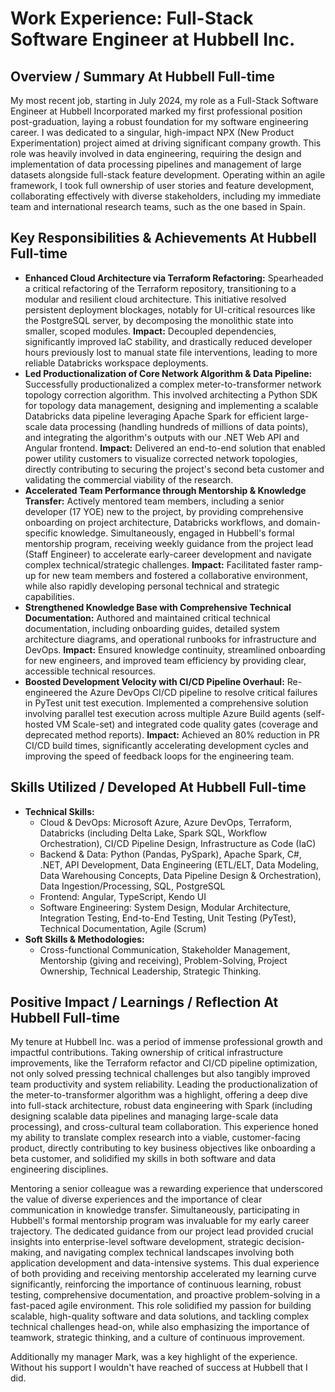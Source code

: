 # Work Experience: Full-Stack Software Engineer at Hubbell Inc.

## Overview / Summary At Hubbell Full-time

My most recent job, starting in July 2024, my role as a Full-Stack Software Engineer at Hubbell Incorporated marked my first professional position post-graduation, laying a robust foundation for my software engineering career. I was dedicated to a singular, high-impact NPX (New Product Experimentation) project aimed at driving significant company growth. This role was heavily involved in data engineering, requiring the design and implementation of data processing pipelines and management of large datasets alongside full-stack feature development. Operating within an agile framework, I took full ownership of user stories and feature development, collaborating effectively with diverse stakeholders, including my immediate team and international research teams, such as the one based in Spain.

## Key Responsibilities & Achievements At Hubbell Full-time

*   **Enhanced Cloud Architecture via Terraform Refactoring:** Spearheaded a critical refactoring of the Terraform repository, transitioning to a modular and resilient cloud architecture. This initiative resolved persistent deployment blockages, notably for UI-critical resources like the PostgreSQL server, by decomposing the monolithic state into smaller, scoped modules. **Impact:** Decoupled dependencies, significantly improved IaC stability, and drastically reduced developer hours previously lost to manual state file interventions, leading to more reliable Databricks workspace deployments.
*   **Led Productionalization of Core Network Algorithm & Data Pipeline:** Successfully productionalized a complex meter-to-transformer network topology correction algorithm. This involved architecting a Python SDK for topology data management, designing and implementing a scalable Databricks data pipeline leveraging Apache Spark for efficient large-scale data processing (handling hundreds of millions of data points), and integrating the algorithm's outputs with our .NET Web API and Angular frontend. **Impact:** Delivered an end-to-end solution that enabled power utility customers to visualize corrected network topologies, directly contributing to securing the project's second beta customer and validating the commercial viability of the research.
*   **Accelerated Team Performance through Mentorship & Knowledge Transfer:** Actively mentored team members, including a senior developer (17 YOE) new to the project, by providing comprehensive onboarding on project architecture, Databricks workflows, and domain-specific knowledge. Simultaneously, engaged in Hubbell's formal mentorship program, receiving weekly guidance from the project lead (Staff Engineer) to accelerate early-career development and navigate complex technical/strategic challenges. **Impact:** Facilitated faster ramp-up for new team members and fostered a collaborative environment, while also rapidly developing personal technical and strategic capabilities.
*   **Strengthened Knowledge Base with Comprehensive Technical Documentation:** Authored and maintained critical technical documentation, including onboarding guides, detailed system architecture diagrams, and operational runbooks for infrastructure and DevOps. **Impact:** Ensured knowledge continuity, streamlined onboarding for new engineers, and improved team efficiency by providing clear, accessible technical resources.
*   **Boosted Development Velocity with CI/CD Pipeline Overhaul:** Re-engineered the Azure DevOps CI/CD pipeline to resolve critical failures in PyTest unit test execution. Implemented a comprehensive solution involving parallel test execution across multiple Azure Build agents (self-hosted VM Scale-set) and integrated code quality gates (coverage and deprecated method reports). **Impact:** Achieved an 80% reduction in PR CI/CD build times, significantly accelerating development cycles and improving the speed of feedback loops for the engineering team.

## Skills Utilized / Developed At Hubbell Full-time

*   **Technical Skills:**
    *   Cloud & DevOps: Microsoft Azure, Azure DevOps, Terraform, Databricks (including Delta Lake, Spark SQL, Workflow Orchestration), CI/CD Pipeline Design, Infrastructure as Code (IaC)
    *   Backend & Data: Python (Pandas, PySpark), Apache Spark, C#, .NET, API Development, Data Engineering (ETL/ELT, Data Modeling, Data Warehousing Concepts, Data Pipeline Design & Orchestration), Data Ingestion/Processing, SQL, PostgreSQL
    *   Frontend: Angular, TypeScript, Kendo UI
    *   Software Engineering: System Design, Modular Architecture, Integration Testing, End-to-End Testing, Unit Testing (PyTest), Technical Documentation, Agile (Scrum)
*   **Soft Skills & Methodologies:**
    *   Cross-functional Communication, Stakeholder Management, Mentorship (giving and receiving), Problem-Solving, Project Ownership, Technical Leadership, Strategic Thinking.

## Positive Impact / Learnings / Reflection At Hubbell Full-time

My tenure at Hubbell Inc. was a period of immense professional growth and impactful contributions. Taking ownership of critical infrastructure improvements, like the Terraform refactor and CI/CD pipeline optimization, not only solved pressing technical challenges but also tangibly improved team productivity and system reliability. Leading the productionalization of the meter-to-transformer algorithm was a highlight, offering a deep dive into full-stack architecture, robust data engineering with Spark (including designing scalable data pipelines and managing large-scale data processing), and cross-cultural team collaboration. This experience honed my ability to translate complex research into a viable, customer-facing product, directly contributing to key business objectives like onboarding a beta customer, and solidified my skills in both software and data engineering disciplines.

Mentoring a senior colleague was a rewarding experience that underscored the value of diverse experiences and the importance of clear communication in knowledge transfer. Simultaneously, participating in Hubbell's formal mentorship program was invaluable for my early career trajectory. The dedicated guidance from our project lead provided crucial insights into enterprise-level software development, strategic decision-making, and navigating complex technical landscapes involving both application development and data-intensive systems. This dual experience of both providing and receiving mentorship accelerated my learning curve significantly, reinforcing the importance of continuous learning, robust testing, comprehensive documentation, and proactive problem-solving in a fast-paced agile environment. This role solidified my passion for building scalable, high-quality software and data solutions, and tackling complex technical challenges head-on, while also emphasizing the importance of teamwork, strategic thinking, and a culture of continuous improvement.

Additionally my manager Mark, was a key highlight of the experience. Without his support I wouldn't have reached of success at Hubbell that I did.